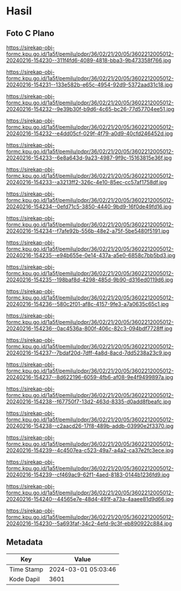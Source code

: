 # Hasil

## Foto C Plano

https://sirekap-obj-formc.kpu.go.id/1a5f/pemilu/pdpr/36/02/21/20/05/3602212005012-20240216-154230--311f4fd6-4089-4818-bba3-9b473358f766.jpg

https://sirekap-obj-formc.kpu.go.id/1a5f/pemilu/pdpr/36/02/21/20/05/3602212005012-20240216-154231--133e582b-e65c-4954-92d9-5372aad31c18.jpg

https://sirekap-obj-formc.kpu.go.id/1a5f/pemilu/pdpr/36/02/21/20/05/3602212005012-20240216-154232--9e39b30f-b9d6-4c65-bc26-77d57704ee51.jpg

https://sirekap-obj-formc.kpu.go.id/1a5f/pemilu/pdpr/36/02/21/20/05/3602212005012-20240216-154232--e4dd05cf-029f-4f79-a0d9-40cfd246452d.jpg

https://sirekap-obj-formc.kpu.go.id/1a5f/pemilu/pdpr/36/02/21/20/05/3602212005012-20240216-154233--6e8a643d-9a23-4987-9f9c-15163815e36f.jpg

https://sirekap-obj-formc.kpu.go.id/1a5f/pemilu/pdpr/36/02/21/20/05/3602212005012-20240216-154233--a3213ff2-326c-4e10-85ec-cc57af1758df.jpg

https://sirekap-obj-formc.kpu.go.id/1a5f/pemilu/pdpr/36/02/21/20/05/3602212005012-20240216-154234--0efd71c5-3850-4440-9bd9-16f0de49fd16.jpg

https://sirekap-obj-formc.kpu.go.id/1a5f/pemilu/pdpr/36/02/21/20/05/3602212005012-20240216-154234--f7afe92b-556b-48e2-a75f-5be5480f5191.jpg

https://sirekap-obj-formc.kpu.go.id/1a5f/pemilu/pdpr/36/02/21/20/05/3602212005012-20240216-154235--e94b655e-0e14-437a-a5e0-6858c7bb5bd3.jpg

https://sirekap-obj-formc.kpu.go.id/1a5f/pemilu/pdpr/36/02/21/20/05/3602212005012-20240216-154235--198baf8d-4298-485d-9b90-d316ed0119d6.jpg

https://sirekap-obj-formc.kpu.go.id/1a5f/pemilu/pdpr/36/02/21/20/05/3602212005012-20240216-154236--580c2f01-af8c-4157-9fe3-a7a0635c65c1.jpg

https://sirekap-obj-formc.kpu.go.id/1a5f/pemilu/pdpr/36/02/21/20/05/3602212005012-20240216-154236--0ac4536a-800f-406c-82c3-094bdf7728ff.jpg

https://sirekap-obj-formc.kpu.go.id/1a5f/pemilu/pdpr/36/02/21/20/05/3602212005012-20240216-154237--7bdaf20d-7dff-4a8d-8acd-7dd5238a23c9.jpg

https://sirekap-obj-formc.kpu.go.id/1a5f/pemilu/pdpr/36/02/21/20/05/3602212005012-20240216-154237--8d622196-6059-4fb6-af08-9e4f9499897a.jpg

https://sirekap-obj-formc.kpu.go.id/1a5f/pemilu/pdpr/36/02/21/20/05/3602212005012-20240216-154238--f67750f7-13d2-463d-8335-d0add8fbeafc.jpg

https://sirekap-obj-formc.kpu.go.id/1a5f/pemilu/pdpr/36/02/21/20/05/3602212005012-20240216-154238--c2aacd26-17f8-489b-addb-03990e2f3370.jpg

https://sirekap-obj-formc.kpu.go.id/1a5f/pemilu/pdpr/36/02/21/20/05/3602212005012-20240216-154239--4c4507ea-c523-49a7-a4a2-ca37e2fc3ece.jpg

https://sirekap-obj-formc.kpu.go.id/1a5f/pemilu/pdpr/36/02/21/20/05/3602212005012-20240216-154239--cf469ac9-62f1-4aed-8183-0144b1236fd9.jpg

https://sirekap-obj-formc.kpu.go.id/1a5f/pemilu/pdpr/36/02/21/20/05/3602212005012-20240216-154240--44565e7e-48d4-491f-a73a-4aaee81d9d66.jpg

https://sirekap-obj-formc.kpu.go.id/1a5f/pemilu/pdpr/36/02/21/20/05/3602212005012-20240216-154230--5a693faf-34c2-4efd-9c3f-eb890922c884.jpg


## Metadata

| Key        | Value               |
| ---------- | ------------------- |
| Time Stamp | 2024-03-01 05:03:46 |
| Kode Dapil | 3601                |



